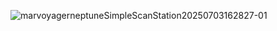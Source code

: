 ![marvoyagerneptuneSimpleScanStation20250703162827-01](https://github.com/user-attachments/assets/1d259410-3c7e-40e3-a70f-4d814a53b10c)
